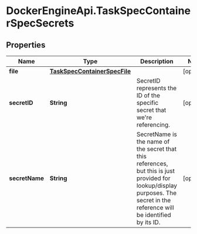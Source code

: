 # DockerEngineApi.TaskSpecContainerSpecSecrets

## Properties

Name | Type | Description | Notes
------------ | ------------- | ------------- | -------------
**file** | [**TaskSpecContainerSpecFile**](TaskSpecContainerSpecFile.md) |  | [optional] 
**secretID** | **String** | SecretID represents the ID of the specific secret that we&#39;re referencing.  | [optional] 
**secretName** | **String** | SecretName is the name of the secret that this references, but this is just provided for lookup/display purposes. The secret in the reference will be identified by its ID.  | [optional] 


